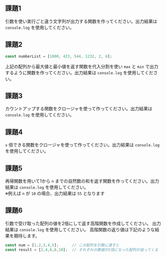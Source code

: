 ## 課題1

引数を使い実行ごと違う文字列が出力する関数を作ってください。出力結果は `console.log` を使用してください。

## 課題2

```javascript
const numberList = [1000, 423, 544, 1232, 2, 6];
```

上記の配列から最大値と最小値を返す関数を代入分割を使い `max` と `min` で出力するように関数を作ってください。出力結果は `console.log` を使用してください。

## 課題3

カウントアップする関数をクロージャを使って作ってください。出力結果は `console.log` を使用してください。

## 課題4

`x` 倍できる関数をクロージャを使って作ってください。出力結果は `console.log` を使用してください。

## 課題5

再帰関数を用いて1から `n` までの自然数の和を返す関数を作ってください。出力結果は `console.log` を使用してください。  
※例えば `n` が `10` の場合、出力結果は `55` となります

## 課題6

引数で受け取った配列の値を2倍にして返す高階関数を作成してください。
出力結果は `console.log` を使用してください。
高階関数の返り値は下記のような結果を期待します。

```javascript
const num = [1,2,3,4,5];      // この配列を引数に渡すと
const result = [2,4,6,8,10];  // それぞれの数値が2倍になった配列が返ってくる
```

